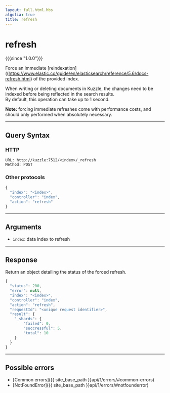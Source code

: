 ```yaml
---
layout: full.html.hbs
algolia: true
title: refresh
---
```


# refresh

{{{since "1.0.0"}}}

Force an immediate [reindexation]((https://www.elastic.co/guide/en/elasticsearch/reference/5.6/docs-refresh.html) of the provided index.

When writing or deleting documents in Kuzzle, the changes need to be indexed before being reflected in the search results.  
By default, this operation can take up to 1 second.

**Note:** forcing immediate refreshes come with performance costs, and should only performed when absolutely necessary.

---

## Query Syntax

### HTTP

```http
URL: http://kuzzle:7512/<index>/_refresh
Method: POST
```

### Other protocols


```js
{
  "index": "<index>",
  "controller": "index",
  "action": "refresh"
}
```

---

## Arguments

* `index`: data index to refresh

---

## Response

Return an object detailing the status of the forced refresh.

```javascript
{
  "status": 200,
  "error": null,
  "index": "<index>",
  "controller": "index",
  "action": "refresh",
  "requestId": "<unique request identifier>",
  "result": {
    "_shards": {
        "failed": 0,
        "succressful": 5,
        "total": 10
    }
  }
}
```

---

## Possible errors

- [Common errors]({{ site_base_path }}api/1/errors/#common-errors)
- [NotFoundError]({{ site_base_path }}api/1/errors/#notfounderror)
